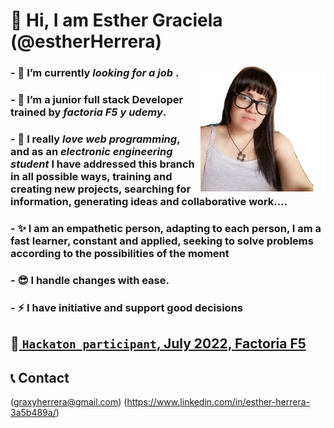 # 👋 Hi, I am Esther Graciela (@estherHerrera) 

### - 👀 I’m currently _looking for a job_ .  <img src="z1660687499.png" style="width:200px; height:200px;" align="right"/>       
### - 🌱 I’m a junior full stack Developer trained by ***factoria F5  y udemy***. 
### - 💞️  I really ***love web programming***, and as an ***electronic engineering student*** I have addressed this branch in all possible ways, training and creating new projects, searching for information, generating ideas and collaborative work....
### - ✨ I am an empathetic person, adapting to each person, I am a fast learner, constant and applied, seeking to solve problems according to the possibilities of the moment
### - 😎 I handle changes with ease.
### - ⚡ I have __initiative__ and support good decisions

## 🦸‍[ `Hackaton participant`, July 2022, Factoria F5 ](https://drive.google.com/file/d/1FOdc1tWXXliGwh0EME_6J-uzhvkhn2of/view?usp=sharing)

## 📞 Contact
(graxyherrera@gmail.com)
(https://www.linkedin.com/in/esther-herrera-3a5b489a/)
